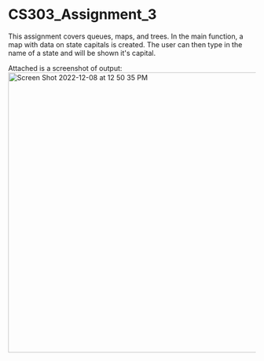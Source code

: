 # CS303_Assignment_3
This assignment covers queues, maps, and trees. In the main function, a map with data on state capitals is created. The user can then type in the name
of a state and will be shown it's capital.

Attached is a screenshot of output:
<img width="570" alt="Screen Shot 2022-12-08 at 12 50 35 PM" src="https://user-images.githubusercontent.com/98775923/206541795-f9c9782a-f2e1-4b49-b686-3bc068eddf60.png">
